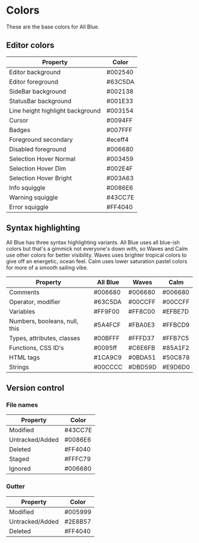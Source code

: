 # Colors

These are the base colors for All Blue.

## Editor colors

| Property                         | Color   |
| -------------------------------- | ------- |
| Editor background                | #002540 |
| Editor foreground                | #63C5DA |
| SideBar background               | #002138 |
| StatusBar background             | #001E33 |
| Line height highlight background | #003154 |
| Cursor                           | #0094FF |
| Badges                           | #007FFF |
| Foreground secondary             | #eceff4 |
| Disabled foreground              | #006680 |
| Selection Hover Normal           | #003459 |
| Selection Hover Dim              | #002E4F |
| Selection Hover Bright           | #003A63 |
| Info squiggle                    | #0086E6 |
| Warning squiggle                 | #43CC7E |
| Error squiggle                   | #FF4040 |

## Syntax highlighting

All Blue has three syntax highlighting variants.
All Blue uses all blue-ish colors but that's
a gimmick not everyone's down with, so Waves and Calm use
other colors for better visibility. Waves uses brighter tropical colors
to give off an energetic, ocean feel. Calm uses lower saturation
pastel colors for more of a smooth sailing vibe.

| Property                      | All Blue | Waves   | Calm    |
| ----------------------------- | -------- | ------- | ------- |
| Comments                      | #006680  | #006680 | #006680 |
| Operator, modifier            | #63C5DA  | #00CCFF | #00CCFF |
| Variables                     | #FF9F00  | #FF8C00 | #EFBE7D |
| Numbers, booleans, null, this | #5A4FCF  | #FBA0E3 | #FFBCD9 |
| Types, attributes, classes    | #00BFFF  | #FFFD37 | #FFB7C5 |
| Functions, CSS ID's           | #0095ff  | #C6E6FB | #85A1F2 |
| HTML tags                     | #1CA9C9  | #0BDA51 | #50C878 |
| Strings                       | #00CCCC  | #DBD59D | #E9D6D0 |

## Version control

### File names

| Property        | Color   |
| --------------- | ------- |
| Modified        | #43CC7E |
| Untracked/Added | #0086E6 |
| Deleted         | #FF4040 |
| Staged          | #FFFC79 |
| Ignored         | #006680 |

### Gutter

| Property        | Color   |
| --------------- | ------- |
| Modified        | #005999 |
| Untracked/Added | #2E8B57 |
| Deleted         | #FF4040 |
